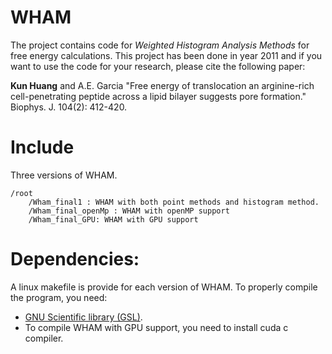# WHAM
The project contains code for *Weighted Histogram Analysis Methods* for free energy calculations. This project has been done in year 2011 and if you want to use the code for your research, please cite the following paper:   

**Kun Huang** and A.E. Garcia "Free energy of translocation an arginine-rich cell-penetrating peptide across a lipid bilayer suggests pore formation." Biophys. J. 104(2): 412-420. 

# Include
Three versions of WHAM.

	/root 
		/Wham_final1 : WHAM with both point methods and histogram method. 
		/Wham_final_openMp : WHAM with openMP support 
		/Wham_final_GPU: WHAM with GPU support 

# Dependencies:
A linux makefile is provide for each version of WHAM. To properly compile the program, you need:
* [GNU Scientific library (GSL)](http://www.gnu.org/software/gsl/).
* To compile WHAM with GPU support, you need to install cuda c compiler.


